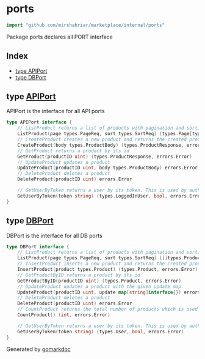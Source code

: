 <!-- Code generated by gomarkdoc. DO NOT EDIT -->

# ports

```go
import "github.com/mirshahriar/marketplace/internal/ports"
```

Package ports declares all PORT interface

## Index

- [type APIPort](<#APIPort>)
- [type DBPort](<#DBPort>)


<a name="APIPort"></a>
## type [APIPort](<https://github.com/mirshahriar/marketplace/blob/main/internal/ports/api.go#L10-L24>)

APIPort is the interface for all API ports

```go
type APIPort interface {
    // ListProduct returns a list of products with pagination and sorting
    ListProduct(page types.PageReq, sort types.SortReq) (types.Page[types.ProductResponse], errors.Error)
    // CreateProduct creates a new product and returns the created product
    CreateProduct(body types.ProductBody) (types.ProductResponse, errors.Error)
    // GetProduct returns a product by its id
    GetProduct(productID uint) (types.ProductResponse, errors.Error)
    // UpdateProduct updates a product
    UpdateProduct(productID uint, body types.ProductBody) errors.Error
    // DeleteProduct deletes a product
    DeleteProduct(productID uint) errors.Error

    // GetUserByToken returns a user by its token. This is used by authentication middleware
    GetUserByToken(token string) (types.LoggedInUser, bool, errors.Error)
}
```

<a name="DBPort"></a>
## type [DBPort](<https://github.com/mirshahriar/marketplace/blob/main/internal/ports/db.go#L9-L25>)

DBPort is the interface for all DB ports

```go
type DBPort interface {
    // ListProduct returns a list of products with pagination and sorting
    ListProduct(page types.PageReq, sort types.SortReq) ([]types.Product, errors.Error)
    // InsertProduct inserts a new product and returns the created product
    InsertProduct(product types.Product) (types.Product, errors.Error)
    // GetProductByID returns a product by its id
    GetProductByID(productID uint) (types.Product, errors.Error)
    // UpdateProduct updates a product with the given update map
    UpdateProduct(productID uint, update map[string]interface{}) errors.Error
    // DeleteProduct deletes a product
    DeleteProduct(productID uint) errors.Error
    // CountProduct returns the total number of products which is used for pagination
    CountProduct() (int, errors.Error)

    // GetUserByToken returns a user by its token. This is used by authentication middleware
    GetUserByToken(token string) (types.User, bool, errors.Error)
}
```

Generated by [gomarkdoc](<https://github.com/princjef/gomarkdoc>)
